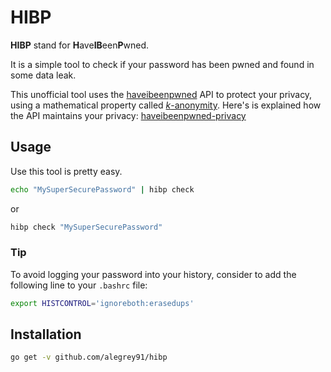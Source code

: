 # HIBP

**HIBP** stand for **H**ave**IB**een**P**wned.

It is a simple tool to check if your password has been pwned and found in some data leak.

This unofficial tool uses the [haveibeenpwned](haveibeenpwned.com) API to protect your privacy, using a mathematical property called [*k*-anonymity](https://en.wikipedia.org/wiki/K-anonymity). Here's is explained how the API maintains your privacy: [haveibeenpwned-privacy](https://www.troyhunt.com/ive-just-launched-pwned-passwords-version-2/#cloudflareprivacyandkanonymity)

## Usage

Use this tool is pretty easy.

```bash
echo "MySuperSecurePassword" | hibp check
```

or

```bash
hibp check "MySuperSecurePassword"
```

### Tip

To avoid logging your password into your history, consider to add the following line to your `.bashrc` file:

```bash
export HISTCONTROL='ignoreboth:erasedups'
```

## Installation

``` bash
go get -v github.com/alegrey91/hibp
```

